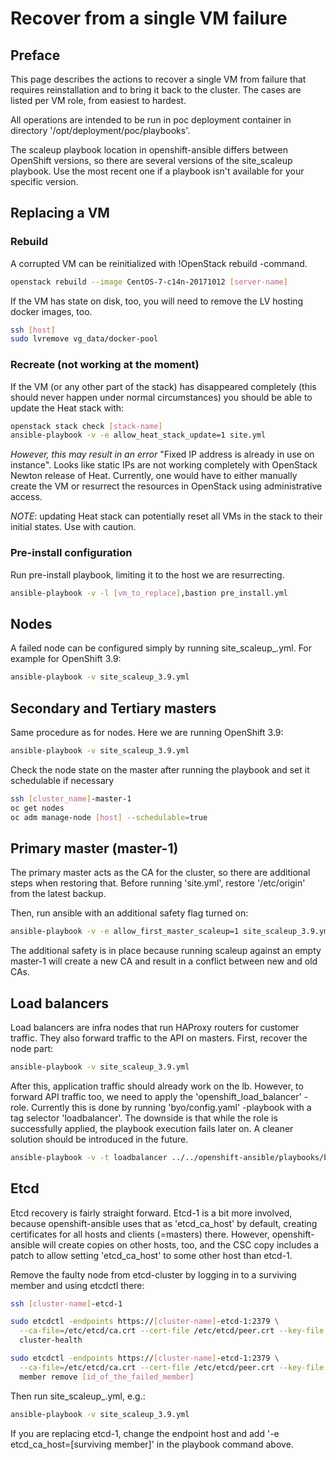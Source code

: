 # Recover from a single VM failure

## Preface

This page describes the actions to recover a single VM from failure that requires reinstallation
and to bring it back to the cluster. The cases are listed per VM role, from easiest to hardest.

All operations are intended to be run in poc deployment container in directory
'/opt/deployment/poc/playbooks'.

The scaleup playbook location in openshift-ansible differs between OpenShift versions,
so there are several versions of the site_scaleup playbook. Use the most recent one if
a playbook isn't available for your specific version.

## Replacing a VM

### Rebuild

A corrupted VM can be reinitialized with !OpenStack rebuild -command.

```bash
openstack rebuild --image CentOS-7-c14n-20171012 [server-name]
```

If the VM has state on disk, too, you will need to remove the LV hosting docker images, too.

```bash
ssh [host]
sudo lvremove vg_data/docker-pool
```

### Recreate (not working at the moment)

If the VM (or any other part of the stack) has disappeared completely (this should never happen under normal
circumstances) you should be able to update the Heat stack with:

```bash
openstack stack check [stack-name]
ansible-playbook -v -e allow_heat_stack_update=1 site.yml
```

*However, this may result in an error* "Fixed IP address is already in use on instance". Looks like static
IPs are not working completely with OpenStack Newton release of Heat. Currently, one would have to either manually
create the VM or resurrect the resources in OpenStack using administrative access.

*NOTE*: updating Heat stack can potentially reset all VMs in the stack to their initial states. Use with caution.

### Pre-install configuration

Run pre-install playbook, limiting it to the host we are resurrecting.

```bash
ansible-playbook -v -l [vm_to_replace],bastion pre_install.yml
```

## Nodes

A failed node can be configured simply by running site_scaleup_<version>.yml.
For example for OpenShift 3.9:

```bash
ansible-playbook -v site_scaleup_3.9.yml
```

## Secondary and Tertiary masters

Same procedure as for nodes. Here we are running OpenShift 3.9:

```bash
ansible-playbook -v site_scaleup_3.9.yml
```

Check the node state on the master after running the playbook and set it schedulable
if necessary

```bash
ssh [cluster_name]-master-1
oc get nodes
oc adm manage-node [host] --schedulable=true
```

## Primary master (master-1)

The primary master acts as the CA for the cluster, so there are additional steps when restoring that.
Before running 'site.yml', restore '/etc/origin' from the latest backup.

Then, run ansible with an additional safety flag turned on:

```bash
ansible-playbook -v -e allow_first_master_scaleup=1 site_scaleup_3.9.yml
```

The additional safety is in place because running scaleup against an empty master-1 will create
a new CA and result in a conflict between new and old CAs.

## Load balancers

Load balancers are infra nodes that run HAProxy routers for customer traffic. They also forward
traffic to the API on masters. First, recover the node part:

```bash
ansible-playbook -v site_scaleup_3.9.yml
```

After this, application traffic should already work on the lb. However, to forward API traffic too,
we need to apply the 'openshift_load_balancer' -role. Currently this is done by
running 'byo/config.yaml' -playbook with a tag selector 'loadbalancer'. The downside is that while the role
is successfully applied, the playbook execution fails later on. A cleaner solution should be introduced
in the future.

```bash
ansible-playbook -v -t loadbalancer ../../openshift-ansible/playbooks/byo/config.yml
```

## Etcd

Etcd recovery is fairly straight forward. Etcd-1 is a bit more involved, because
openshift-ansible uses that as 'etcd_ca_host' by default, creating certificates for all hosts
and clients (=masters) there. However, openshift-ansible will create copies on other hosts, too,
and the CSC copy includes a patch to allow setting 'etcd_ca_host' to some other host than
etcd-1.

Remove the faulty node from etcd-cluster by logging in to a surviving member and using etcdctl
there:

```bash
ssh [cluster-name]-etcd-1

sudo etcdctl -endpoints https://[cluster-name]-etcd-1:2379 \
  --ca-file=/etc/etcd/ca.crt --cert-file /etc/etcd/peer.crt --key-file /etc/etcd/peer.key \
  cluster-health

sudo etcdctl -endpoints https://[cluster-name]-etcd-1:2379 \
  --ca-file=/etc/etcd/ca.crt --cert-file /etc/etcd/peer.crt --key-file /etc/etcd/peer.key \
  member remove [id_of_the_failed_member]
```

Then run site_scaleup_<version>.yml, e.g.:

```bash
ansible-playbook -v site_scaleup_3.9.yml
```

If you are replacing etcd-1, change the endpoint host and add
'-e etcd_ca_host=[surviving member]' in the playbook command above.
